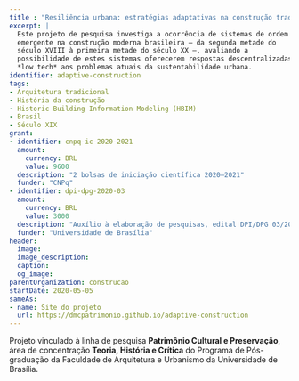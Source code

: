 ```yaml
---
title : "Resiliência urbana: estratégias adaptativas na construção tradicional"
excerpt: |
  Este projeto de pesquisa investiga a ocorrência de sistemas de ordem
  emergente na construção moderna brasileira — da segunda metade do
  século XVIII à primeira metade do século XX —, avaliando a
  possibilidade de estes sistemas oferecerem respostas descentralizadas e
  *low tech* aos problemas atuais da sustentabilidade urbana.
identifier: adaptive-construction
tags:
- Arquitetura tradicional
- História da construção
- Historic Building Information Modeling (HBIM)
- Brasil
- Século XIX
grant:
- identifier: cnpq-ic-2020-2021
  amount:
    currency: BRL
    value: 9600
  description: "2 bolsas de iniciação científica 2020–2021"
  funder: "CNPq"
- identifier: dpi-dpg-2020-03
  amount:
    currency: BRL
    value: 3000
  description: "Auxílio à elaboração de pesquisas, edital DPI/DPG 03/2020"
  funder: "Universidade de Brasília"
header:
  image:
  image_description:
  caption:
  og_image:
parentOrganization: construcao
startDate: 2020-05-05
sameAs:
- name: Site do projeto
  url: https://dmcpatrimonio.github.io/adaptive-construction
---
```


Projeto vinculado à linha de pesquisa **Patrimônio Cultural e
Preservação**, área de concentração **Teoria, História e Crítica** do
Programa de Pós-graduação da Faculdade de Arquitetura e Urbanismo da
Universidade de Brasília.

